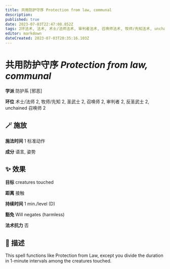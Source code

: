 ```yaml
---
title: 共用防护守序 Protection from law, communal
description: 
published: true
date: 2023-07-03T22:47:08.852Z
tags: 2环法术, 法术, 术士/法师法术, 审判者法术, 召唤师法术, 牧师/先知法术, unchained 召唤师法术, 圣武士法术, 防护系, 反圣武士法术, 邪恶
editor: markdown
dateCreated: 2023-07-03T20:35:16.103Z
---
```


# **共用防护守序** *Protection from law, communal*

**学派** 防护系 \[邪恶\] 

**环位** 术士/法师 2, 牧师/先知 2, 圣武士 2, 召唤师 2, 审判者 2, 反圣武士 2, unchained 召唤师 2

## 🪄 施放

**施法时间** 1 标准动作

**成分** 语言, 姿势

## ✨ 效果 

**目标** creatures touched 

**距离** 接触  

**持续时间** 1 min./level (D) 

**豁免** Will negates (harmless)

**法术抗力** 否

## 📖 描述

This spell functions like Protection from Law, except you divide the duration in 1-minute intervals among the creatures touched.
    
